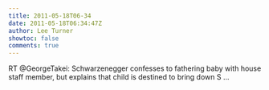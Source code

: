 ```yaml
---
title: 2011-05-18T06-34
date: 2011-05-18T06:34:47Z
author: Lee Turner
showtoc: false
comments: true
---
```


RT @GeorgeTakei: Schwarzenegger confesses to fathering baby with house staff member, but explains that child is destined to bring down S ...

